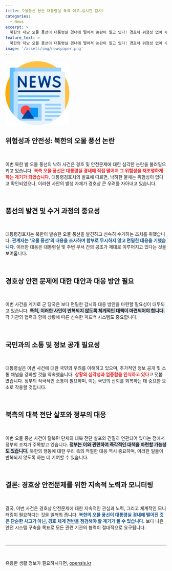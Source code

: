 ```yaml
---
title: 오물풍선 용산 대통령실 폭격 예고…실시간 감시!
categories:
  - News
excerpt: >
  북한의 대남 오물 풍선이 대통령실 경내에 떨어져 논란이 일고 있다! 경호처 위험성 없어 수거했지만, 경호 안전성에 대한 우려 커져. 정부의 대북 전단 살포 자제 요청은 새로운 변화의 시작?
feature_text: >
  북한의 대남 오물 풍선이 대통령실 경내에 떨어져 논란이 일고 있다! 경호처 위험성 없어 수거했지만, 경호 안전성에 대한 우려 커져. 정부의 대북 전단 살포 자제 요청은 새로운 변화의 시작?
image: '/assets/img/newspaper.png'
---
```


<p><img src="/assets/img/newspaper.png" alt="kimp 속보" /></p>

<h2 data-ke-size="size26">위험성과 안전성: 북한의 오물 풍선 논란</h2>

<p data-ke-size="size16">&nbsp;</p>

<p>이번 북한 발 오물 풍선의 낙하 사건은 경호 및 안전문제에 대한 심각한 논란을 불러일으키고 있습니다. <b><span style="color: #ee2323;">북측 오물 풍선은 대통령실 경내에 직접 떨어져 그 위험성을 재조명하게 하는 계기가 되었습니다.</span></b> 대통령경호처의 발표에 따르면, 낙하한 물체는 위험성이 없다고 확인되었으나, 이러한 사안의 발생 자체가 경호상 큰 우려를 자아내고 있습니다. </p>

<p data-ke-size="size16">&nbsp;</p>

<h2 data-ke-size="size26">풍선의 발견 및 수거 과정의 중요성</h2>

<p data-ke-size="size16">&nbsp;</p>

<p>대통령경호처는 북한이 발송한 오물 풍선을 발견하고 신속히 수거하는 조치를 취했습니다. <b><span style="color: #1a5490;">관계자는 '오물 풍선'의 내용을 조사하며 함부로 무시하지 않고 면밀한 대응을 기했습니다.</span></b> 이러한 대응은 대통령실 및 주변 부서 간의 공조가 제대로 이루어지고 있다는 것을 보여줍니다. </p>

<p data-ke-size="size16">&nbsp;</p>

<h2 data-ke-size="size26">경호상 안전 문제에 대한 대안과 대응 방안 필요</h2>

<p data-ke-size="size16">&nbsp;</p>

<p>이번 사건을 계기로 군 당국은 보다 면밀한 감시와 대응 방안을 마련할 필요성이 대두되고 있습니다. <b><span style="background-color: #21538527;">특히, 이러한 사안이 반복되지 않도록 체계적인 대책이 마련되어야 합니다.</span></b> 각 기관의 협력과 함께 상황에 따른 신속한 피드백 시스템도 중요합니다. </p>

<p data-ke-size="size16">&nbsp;</p>

<h2 data-ke-size="size26">국민과의 소통 및 정보 공개 필요성</h2>

<p data-ke-size="size16">&nbsp;</p>

<p>대통령실은 이번 사건에 대한 국민의 우려를 이해하고 있으며, 추가적인 정보 공개 및 소통 채널을 강화할 것을 약속했습니다. <b><span style="color: #ee2323;">상황의 심각성과 엄중함을 인식하고 있다</span></b>고 덧붙였습니다. 정부의 적극적인 소통이 필요하며, 이는 국민의 신뢰를 회복하는 데 중요한 요소로 작용할 것입니다. </p>

<p data-ke-size="size16">&nbsp;</p>

<h2 data-ke-size="size26">북측의 대북 전단 살포와 정부의 대응</h2>

<p data-ke-size="size16">&nbsp;</p>

<p>이번 오물 풍선 사건이 탈북민 단체의 대북 전단 살포와 긴밀히 연관되어 있다는 점에서 정부의 조치가 주목받고 있습니다. <b><span style="background-color: #21538527;">정부는 이와 관련하여 즉각적인 대책을 마련할 가능성도 있습니다.</span></b> 북한의 행동에 대한 우리 측의 적절한 대응 역시 중요하며, 이러한 일들이 반복되지 않도록 하는 데 기여할 수 있습니다.</p>

<p data-ke-size="size16">&nbsp;</p>

<h2 data-ke-size="size26">결론: 경호상 안전문제를 위한 지속적 노력과 모니터링</h2>

<p data-ke-size="size16">&nbsp;</p>

<p>결국, 이번 사건은 경호상 안전문제에 대한 지속적인 관심과 노력, 그리고 체계적인 모니터링이 필요하다는 것을 일깨워 줍니다. <b><span style="color: #1a5490;">북한의 오물 풍선이 대통령실 경내에 떨어진 것은 단순한 사고가 아닌, 경호 체계 전반을 점검해야 할 계기가 될 수 있습니다.</span></b> 보다 나은 안전 시스템 구축을 목표로 모든 관련 기관의 협력이 절대적으로 요구됩니다. </p>

<p data-ke-size="size16">&nbsp;</p>

<hr style="font-size: 2px; border: none; background-color: #000; height: 1px;" />

<p data-ke-size="size16">&nbsp;</p>
유용한 생활 정보가 필요하시다면, <a href="https://opensis.kr" rel="dofollow">opensis.kr</a>


